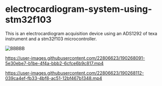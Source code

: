 # electrocardiogram-system-using-stm32f103
This is an electrocardiogram acquisition device using an ADS1292 of texa instrument and a stm32f103 microcontroller.

![BBBBB](https://user-images.githubusercontent.com/22806623/190268504-d89c6fc2-6d02-4b60-9f50-7fe7364c47a6.png)

https://user-images.githubusercontent.com/22806623/190268091-5e30ebe7-b1be-4f4a-bbb2-6cfce6b9c817.mp4



https://user-images.githubusercontent.com/22806623/190268112-039ca4ef-fb33-4bf8-ac51-12bf467b1348.mp4
